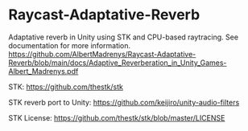 # Raycast-Adaptative-Reverb
 Adaptative reverb in Unity using STK and CPU-based raytracing.
 See documentation for more information.
 https://github.com/AlbertMadrenys/Raycast-Adaptative-Reverb/blob/main/docs/Adaptive_Reverberation_in_Unity_Games-Albert_Madrenys.pdf
 
STK:
https://github.com/thestk/stk

STK reverb port to Unity:
https://github.com/keijiro/unity-audio-filters

STK License:
https://github.com/thestk/stk/blob/master/LICENSE


